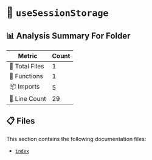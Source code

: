 # 📁 `useSessionStorage`

## 📊 Analysis Summary For Folder

| Metric | Count |
|--------|-------|
| 📁 Total Files | 1 |
| 🔧 Functions | 1 |
| 📦 Imports | 5 |
| 🔢 Line Count | 29 |


## 📋 Files

This section contains the following documentation files:

- [`index`](./index.md)